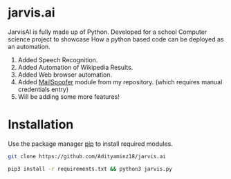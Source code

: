 # jarvis.ai

JarvisAI is fully made up of Python. Developed for a school Computer science project to showcase How a python based code can be deployed as an automation. 

1. Added Speech Recognition.
2. Added Automation of Wikipedia Results.
3. Added Web browser automation.
4. Added [MailSpoofer](https://github.com/Adityaminz18/mailspoofer) module from my repository. (which requires manual credentials entry)
5. Will be adding some more features! 
# Installation

Use the package manager [pip](https://pip.pypa.io/en/stable/) to install required modules.

```bash
git clone https://github.com/Adityaminz18/jarvis.ai 
```

```bash
pip3 install -r requirements.txt && python3 jarvis.py
```

